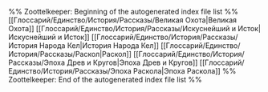 %% Zoottelkeeper: Beginning of the autogenerated index file list  %%
 [[Глоссарий/Единство/История/Рассказы/Великая Охота|Великая Охота]]
 [[Глоссарий/Единство/История/Рассказы/Искуснейший и Исток|Искуснейший и Исток]]
 [[Глоссарий/Единство/История/Рассказы/История Народа Кел|История Народа Кел]]
 [[Глоссарий/Единство/История/Рассказы/Раскол|Раскол]]
 [[Глоссарий/Единство/История/Рассказы/Эпоха Древ и Кругов|Эпоха Древ и Кругов]]
 [[Глоссарий/Единство/История/Рассказы/Эпоха Раскола|Эпоха Раскола]]
%% Zoottelkeeper: End of the autogenerated index file list  %%
